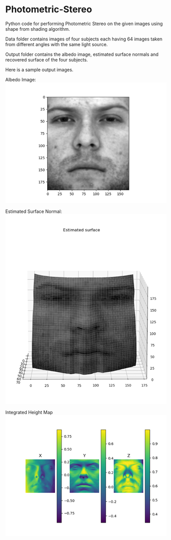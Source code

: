 # Photometric-Stereo

Python code for performing Photometric Stereo on the given images using shape from shading algorithm.

Data folder contains images of four subjects each having 64 images taken from different angles with the same light source.

Output folder contains the albedo image, estimated surface normals and recovered surface of the four subjects.

Here is a sample output images.

<!-- ![Input](data/photometricStereo/yaleB01/yaleB01_P00_Ambient.pgm) -->
Albedo Image:
![Albedo](output/PhotometricStereo/AlbedoYaleB01.png)

Estimated Surface Normal:
![Surface_Normal](output/PhotometricStereo/EstimatedSurfaceYaleB01.png)

Integrated Height Map
![Integrated_Height_Map](output/PhotometricStereo/SurfaceNormalsYaleB01.png)